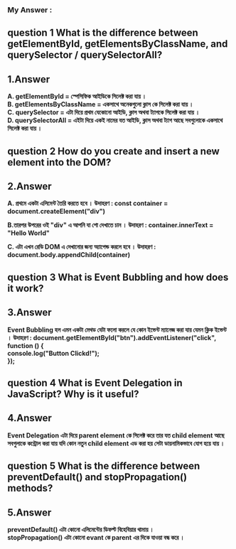 ### My Answer :

## question 1 What is the difference between **getElementById, getElementsByClassName, and querySelector / querySelectorAll**?

## 1.Answer

**A. getElementById = স্পেসিফিক আইডিকে সিলেক্ট করা যায় ।**<br>
**B. getElementsByClassName = একসাথে অনেকগুলো ক্লাস কে সিলেক্ট করা যায় ।**<br>
**C. querySelector = এটা দিয়ে প্রথম যেকোনো আইডি, ক্লাস অথবা ট্যাগকে সিলেক্ট করা যায় ।**<br>
**D. querySelectorAll = এইটা দিয়ে একই নামের যত আইডি, ক্লাস অথবা ট্যাগ আছে সবগুলোকে একসাথে সিলেক্ট করা যায় ।**<br>

## question 2 How do you **create and insert a new element into the DOM**?

## 2.Answer

**A. প্রথমে একটা এলিমেন্ট তৈরি করতে হবে । উদাহরণ : const container = document.createElement("div")**<br>

**B.তারপর উপরের ওই "div" এ আপনি যা শো দেখাতে চান । উদাহরণ : container.innerText = "Hello World"**<br>

**C. এটা এখন রেডি DOM এ দেখানোর জন্য অ্যাপেন্ড করলে হবে । উদাহরণ : document.body.appendChild(container)**<br>

## question 3 What is **Event Bubbling** and how does it work?

## 3.Answer

**Event Bubbling হল এমন একটা মেথড যেটা ফলো করলে যে কোন ইভেন্ট ম্যানেজ করা যায় যেমন ক্লিক ইভেন্ট । উদাহরণ : document.getElementById("btn").addEventListener("click", function () {<br>
console.log("Button Clickd!");<br>
});**

## question 4 What is **Event Delegation** in JavaScript? Why is it useful?

## 4.Answer

**Event Delegation এটা দিয়ে parent element কে সিলেক্ট করে তার যত child element আছে সবগুলাকে কন্ট্রোল করা যায় যদি কোন নতুন child element এড করা হয় সেটা ডায়নামিকভাবে যোগ হয়ে যায় ।**<br>

## question 5 What is the difference between **preventDefault() and stopPropagation()** methods?

## 5.Answer

**preventDefault() এটা কোনো এলিমেন্টের ডিফল্ট বিহেবিয়ার থামায় ।**<br>
**stopPropagation() এটা কোনো evant কে parent এর দিকে যাওয়া বন্ধ করে ।**<br>
